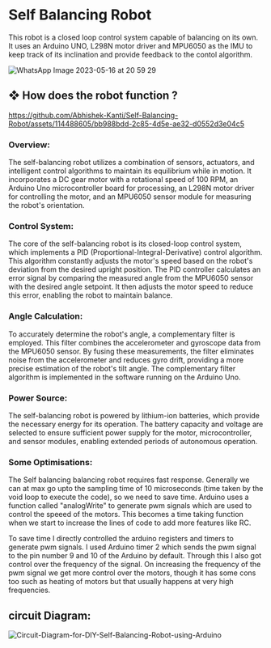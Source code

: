 
# Self Balancing Robot

This robot is a closed loop control system capable of balancing on its own. It uses an Arduino UNO, L298N motor driver and MPU6050 as the IMU to keep track of its inclination and provide feedback to the contol algorithm.


![WhatsApp Image 2023-05-16 at 20 59 29](https://github.com/Abhishek-Kanti/Self-Balancing-Robot/assets/114488605/7414491b-8554-469a-ba67-d906eef4d916)


## ❖ How does the robot function ?


https://github.com/Abhishek-Kanti/Self-Balancing-Robot/assets/114488605/bb988bdd-2c85-4d5e-ae32-d0552d3e04c5


### Overview:
The self-balancing robot utilizes a combination of sensors, actuators, and intelligent control algorithms to maintain its equilibrium while in motion. It incorporates a DC gear motor with a rotational speed of 100 RPM, an Arduino Uno microcontroller board for processing, an L298N motor driver for controlling the motor, and an MPU6050 sensor module for measuring the robot's orientation.

### Control System:
The core of the self-balancing robot is its closed-loop control system, which implements a PID (Proportional-Integral-Derivative) control algorithm. This algorithm constantly adjusts the motor's speed based on the robot's deviation from the desired upright position. The PID controller calculates an error signal by comparing the measured angle from the MPU6050 sensor with the desired angle setpoint. It then adjusts the motor speed to reduce this error, enabling the robot to maintain balance.

### Angle Calculation:
To accurately determine the robot's angle, a complementary filter is employed. This filter combines the accelerometer and gyroscope data from the MPU6050 sensor. By fusing these measurements, the filter eliminates noise from the accelerometer and reduces gyro drift, providing a more precise estimation of the robot's tilt angle. The complementary filter algorithm is implemented in the software running on the Arduino Uno.

### Power Source:
The self-balancing robot is powered by lithium-ion batteries, which provide the necessary energy for its operation. The battery capacity and voltage are selected to ensure sufficient power supply for the motor, microcontroller, and sensor modules, enabling extended periods of autonomous operation.

### Some Optimisations:
The Self balancing balancing robot requires fast response. Generally we can at max go upto the sampling time of 10 microseconds (time taken by the void loop to execute the code), so we need to save time. Arduino uses a function called "analogWrite" to generate pwm signals which are used to control the speeed of the motors. This becomes a time taking function when we start to increase the lines of code to add more features like RC. 

To save time I directly controlled the arduino registers and timers to generate pwm signals. I used Arduino timer 2 which sends the pwm signal to the pin number 9 and 10 of the Arduino by default. Through this I also got control over the frequency of the signal. On increasing the frequency of the pwm signal we get more control over the motors, though it has some cons too such as heating of motors but that usually happens at very high frequencies.

## circuit Diagram:

![Circuit-Diagram-for-DIY-Self-Balancing-Robot-using-Arduino](https://github.com/Abhishek-Kanti/Self-Balancing-Robot/assets/114488605/ed9ff5af-5fbd-481c-88ec-1b16bd34e29a)

